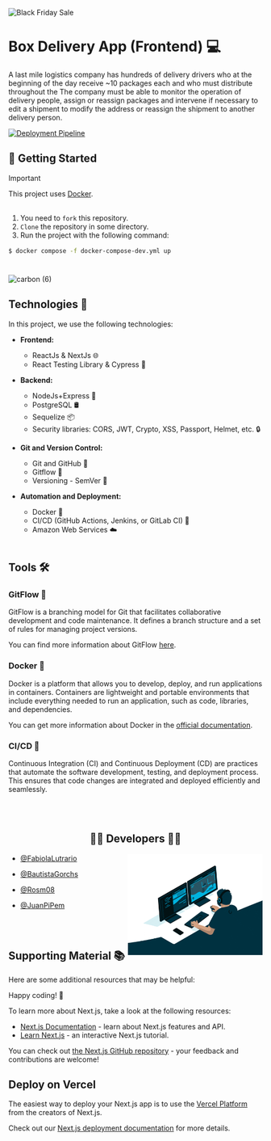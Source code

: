 ![Black Friday Sale](https://github.com/JuanPiPem/BoxDeliveryFrontend/assets/89758759/97ae590f-60ab-4006-a309-43c65a523d89)


# Box Delivery App (Frontend) 💻

A last mile logistics company has hundreds of delivery drivers who at the beginning of the day receive ~10 packages each and who must distribute throughout the 
The company must be able to monitor the operation of delivery people, assign or reassign packages and intervene if necessary to edit a shipment to modify the address or reassign the shipment to another delivery person.

[![Deployment Pipeline](https://github.com/JuanPiPem/BoxDeliveryFrontend/actions/workflows/pipeline.yml/badge.svg)](https://github.com/JuanPiPem/BoxDeliveryFrontend/actions/workflows/pipeline.yml)

## 🛵 Getting Started
> [!IMPORTANT]
> This project uses <a href="https://www.docker.com/" target="_blank" >Docker</a>.
<br/><br/>

1. You need to `fork` this repository.
2. `Clone` the repository in some directory.
3. Run the project with the following command: 

```bash
$ docker compose -f docker-compose-dev.yml up
```

# 
![carbon (6)](https://github.com/JuanPiPem/BoxDeliveryFrontend/assets/89758759/8e4a1b90-d6eb-403b-beed-26ae7a2fa26a)

## Technologies 🚀

In this project, we use the following technologies:

- **Frontend:**
  - ReactJs & NextJs 🌐
  - React Testing Library & Cypress 🧪

- **Backend:**
  - NodeJs+Express 🚀
  - PostgreSQL 🛢️
  - Sequelize 📦
  - Security libraries: CORS, JWT, Crypto, XSS, Passport, Helmet, etc. 🔒

- **Git and Version Control:**
  - Git and GitHub 🤖
  - Gitflow 🎨
  - Versioning - SemVer 🔄

- **Automation and Deployment:**
  - Docker 🐳
  - CI/CD (GitHub Actions, Jenkins, or GitLab CI) 🔄
  - Amazon Web Services ☁️
<br/><br/>
## Tools 🛠️

### GitFlow 🌊

GitFlow is a branching model for Git that facilitates collaborative development and code maintenance. It defines a branch structure and a set of rules for managing project versions.

You can find more information about GitFlow [here](https://nvie.com/posts/a-successful-git-branching-model/).

### Docker 🐳

Docker is a platform that allows you to develop, deploy, and run applications in containers. Containers are lightweight and portable environments that include everything needed to run an application, such as code, libraries, and dependencies.

You can get more information about Docker in the [official documentation](https://docs.docker.com/).

### CI/CD 🔄

Continuous Integration (CI) and Continuous Deployment (CD) are practices that automate the software development, testing, and deployment process. This ensures that code changes are integrated and deployed efficiently and seamlessly.

<br/><br/>

<h2 align="center">👨‍💻 Developers 👨‍💻</h2>

<img align="right" height="200"  src="./giphy (1).gif"  />

- [@FabiolaLutrario](https://github.com/FabiolaLutrario)

- [@BautistaGorchs](https://github.com/bautistagorchs)
- [@Rosm08](https://github.com/Rosm08)
- [@JuanPiPem](https://github.com/JuanPiPem)


<br/><br/>

## Supporting Material 📚

Here are some additional resources that may be helpful:

Happy coding! 🌟

To learn more about Next.js, take a look at the following resources:

- [Next.js Documentation](https://nextjs.org/docs) - learn about Next.js features and API.
- [Learn Next.js](https://nextjs.org/learn) - an interactive Next.js tutorial.

You can check out [the Next.js GitHub repository](https://github.com/vercel/next.js/) - your feedback and contributions are welcome!

## Deploy on Vercel

The easiest way to deploy your Next.js app is to use the [Vercel Platform](https://vercel.com/new?utm_medium=default-template&filter=next.js&utm_source=create-next-app&utm_campaign=create-next-app-readme) from the creators of Next.js.

Check out our [Next.js deployment documentation](https://nextjs.org/docs/deployment) for more details.
